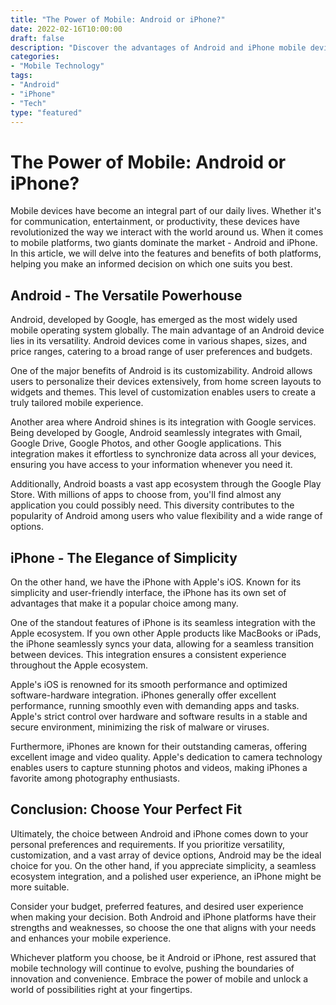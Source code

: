 ```yaml
--- 
title: "The Power of Mobile: Android or iPhone?"
date: 2022-02-16T10:00:00
draft: false
description: "Discover the advantages of Android and iPhone mobile devices and choose the best fit for you."
categories:
- "Mobile Technology"
tags:
- "Android"
- "iPhone"
- "Tech"
type: "featured"
--- 
```


# The Power of Mobile: Android or iPhone?

Mobile devices have become an integral part of our daily lives. Whether it's for communication, entertainment, or productivity, these devices have revolutionized the way we interact with the world around us. When it comes to mobile platforms, two giants dominate the market - Android and iPhone. In this article, we will delve into the features and benefits of both platforms, helping you make an informed decision on which one suits you best.

## Android - The Versatile Powerhouse

Android, developed by Google, has emerged as the most widely used mobile operating system globally. The main advantage of an Android device lies in its versatility. Android devices come in various shapes, sizes, and price ranges, catering to a broad range of user preferences and budgets.

One of the major benefits of Android is its customizability. Android allows users to personalize their devices extensively, from home screen layouts to widgets and themes. This level of customization enables users to create a truly tailored mobile experience.

Another area where Android shines is its integration with Google services. Being developed by Google, Android seamlessly integrates with Gmail, Google Drive, Google Photos, and other Google applications. This integration makes it effortless to synchronize data across all your devices, ensuring you have access to your information whenever you need it.

Additionally, Android boasts a vast app ecosystem through the Google Play Store. With millions of apps to choose from, you'll find almost any application you could possibly need. This diversity contributes to the popularity of Android among users who value flexibility and a wide range of options.

## iPhone - The Elegance of Simplicity

On the other hand, we have the iPhone with Apple's iOS. Known for its simplicity and user-friendly interface, the iPhone has its own set of advantages that make it a popular choice among many.

One of the standout features of iPhone is its seamless integration with the Apple ecosystem. If you own other Apple products like MacBooks or iPads, the iPhone seamlessly syncs your data, allowing for a seamless transition between devices. This integration ensures a consistent experience throughout the Apple ecosystem.

Apple's iOS is renowned for its smooth performance and optimized software-hardware integration. iPhones generally offer excellent performance, running smoothly even with demanding apps and tasks. Apple's strict control over hardware and software results in a stable and secure environment, minimizing the risk of malware or viruses.

Furthermore, iPhones are known for their outstanding cameras, offering excellent image and video quality. Apple's dedication to camera technology enables users to capture stunning photos and videos, making iPhones a favorite among photography enthusiasts.

## Conclusion: Choose Your Perfect Fit 

Ultimately, the choice between Android and iPhone comes down to your personal preferences and requirements. If you prioritize versatility, customization, and a vast array of device options, Android may be the ideal choice for you. On the other hand, if you appreciate simplicity, a seamless ecosystem integration, and a polished user experience, an iPhone might be more suitable.

Consider your budget, preferred features, and desired user experience when making your decision. Both Android and iPhone platforms have their strengths and weaknesses, so choose the one that aligns with your needs and enhances your mobile experience.

Whichever platform you choose, be it Android or iPhone, rest assured that mobile technology will continue to evolve, pushing the boundaries of innovation and convenience. Embrace the power of mobile and unlock a world of possibilities right at your fingertips.
